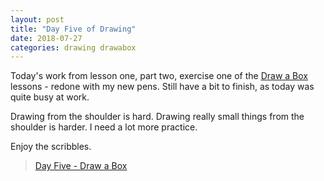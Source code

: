 ```yaml
---
layout: post
title: "Day Five of Drawing"
date: 2018-07-27
categories: drawing drawabox
---
```

Today's work from lesson one, part two, exercise one of the
<a href="http://www.drawabox.com">Draw a Box</a> lessons - redone with my new
pens. Still have a bit to finish, as today was quite busy at work.

Drawing from the shoulder is hard. Drawing really small things from the
shoulder is harder. I need a lot more practice.

Enjoy the scribbles.

<blockquote class="imgur-embed-pub" lang="en" data-id="a/dWC7RpB"><a href="//imgur.com/dWC7RpB">Day Five - Draw a Box</a></blockquote><script async src="//s.imgur.com/min/embed.js" charset="utf-8"></script>
